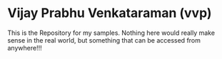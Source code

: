 # Vijay Prabhu Venkataraman (vvp)
This is the Repository for my samples.
Nothing here would really make sense in the real world, but something that can be accessed from anywhere!!!
